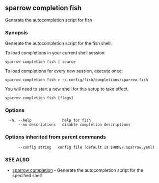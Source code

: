 <!--
SPDX-FileCopyrightText: 2025 Deutsche Telekom IT GmbH

SPDX-License-Identifier: Apache-2.0
-->

## sparrow completion fish

Generate the autocompletion script for fish

### Synopsis

Generate the autocompletion script for the fish shell.

To load completions in your current shell session:

	sparrow completion fish | source

To load completions for every new session, execute once:

	sparrow completion fish > ~/.config/fish/completions/sparrow.fish

You will need to start a new shell for this setup to take effect.


```
sparrow completion fish [flags]
```

### Options

```
  -h, --help              help for fish
      --no-descriptions   disable completion descriptions
```

### Options inherited from parent commands

```
      --config string   config file (default is $HOME/.sparrow.yaml)
```

### SEE ALSO

* [sparrow completion](sparrow_completion.md)	 - Generate the autocompletion script for the specified shell

